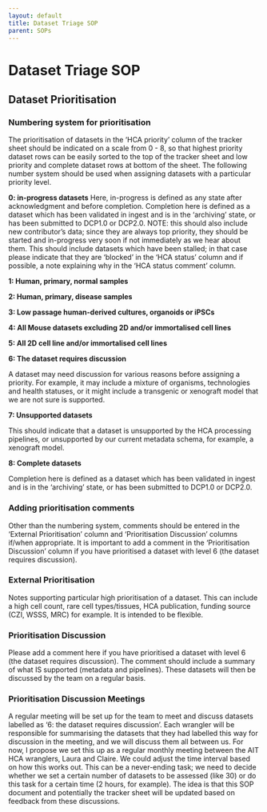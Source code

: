 ```yaml
---
layout: default
title: Dataset Triage SOP
parent: SOPs
---
```


# Dataset Triage SOP

## Dataset Prioritisation

### Numbering system for prioritisation
The prioritisation of datasets in the ‘HCA priority’ column of the tracker sheet should be indicated on a scale from 0 - 8, so that highest priority dataset rows can be easily sorted to the top of the tracker sheet and low priority and complete dataset rows at bottom of the sheet. The following number system should be used when assigning datasets with a particular priority level.

**0: in-progress datasets**
Here, in-progress is defined as any state after acknowledgment and before completion. Completion here is defined as a dataset which has been validated in ingest and is in the ‘archiving’ state, or has been submitted to DCP1.0 or DCP2.0. NOTE: this should also include new contributor’s data; since they are always top priority, they should be started and in-progress very soon if not immediately as we hear about them. This should include datasets which have been stalled; in that case please indicate that they are ‘blocked’ in the ‘HCA status’ column and if possible, a note explaining why in the ‘HCA status comment’ column.

**1: Human, primary, normal samples**

**2: Human, primary, disease samples**

**3: Low passage human-derived cultures, organoids or iPSCs**

**4: All Mouse datasets excluding 2D and/or immortalised cell lines**

**5: All 2D cell line and/or immortalised cell lines**

**6: The dataset requires discussion**

A dataset may need discussion for various reasons before assigning a priority. For example, it may include a mixture of organisms, technologies and health statuses, or it might include a transgenic or xenograft model that we are not sure is supported.

**7: Unsupported datasets**

This should indicate that a dataset is unsupported by the HCA processing pipelines, or unsupported by our current metadata schema, for example, a xenograft model.

**8: Complete datasets**

Completion here is defined as a dataset which has been validated in ingest and is in the ‘archiving’ state, or has been submitted to DCP1.0 or DCP2.0.


### Adding prioritisation comments

Other than the numbering system, comments should be entered in the ‘External Prioritisation’ column and ‘Prioritisation Discussion’ columns if/when appropriate. It is important to add a comment in the ‘Prioritisation Discussion’ column if you have prioritised a dataset with level 6 (the dataset requires discussion).

### External Prioritisation

Notes supporting particular high prioritisation of a dataset. This can include a high cell count, rare cell types/tissues, HCA publication, funding source (CZI, WSSS, MRC) for example. It is intended to be flexible.

### Prioritisation Discussion

Please add a comment here if you have prioritised a dataset with level 6 (the dataset requires discussion). The comment should include a summary of what IS supported (metadata and pipelines). These datasets will then be discussed by the team on a regular basis.

### Prioritisation Discussion Meetings

A regular meeting will be set up for the team to meet and discuss datasets labelled as ‘6: the dataset requires discussion’. Each wrangler will be responsible for summarising the datasets that they had labelled this way for discussion in the meeting, and we will discuss them all between us. For now, I propose we set this up as a regular monthly meeting between the AIT HCA wranglers, Laura and Claire. We could adjust the time interval based on how this works out. This can be a never-ending task; we need to decide whether we set a certain number of datasets to be assessed (like 30) or do this task for a certain time (2 hours, for example). The idea is that this SOP document and potentially the tracker sheet will be updated based on feedback from these discussions.
